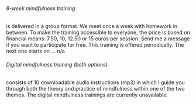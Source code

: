 ###### 8-week mindfulness training
is delivered in a group format. We meet once a week with homework in between. To make the training accessible to everyone, the price is based on financial means: 7.50, 10, 12.50 or 15 euros per session. Send me a message if you want to participate for free. This training is offered periodically. The next one starts on ... n/a

###### Digital mindfulness training (both options)
consists of 10 downloadable audio instructions (mp3) in which I guide you through both the theory and practice of mindfulness within one of the two themes. The digital mindfulness trainings are currently unavailable.

